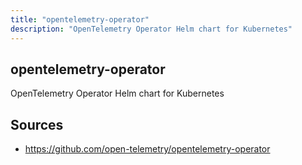 ```yaml
---
title: "opentelemetry-operator"
description: "OpenTelemetry Operator Helm chart for Kubernetes"
---
```


## opentelemetry-operator

OpenTelemetry Operator Helm chart for Kubernetes

## Sources

- https://github.com/open-telemetry/opentelemetry-operator
